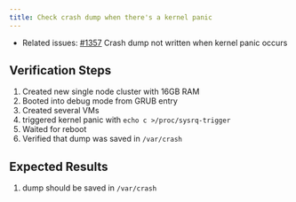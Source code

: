 ```yaml
---
title: Check crash dump when there's a kernel panic
---
```


* Related issues: [#1357](https://github.com/harvester/harvester/issues/1357) Crash dump not written when kernel panic occurs

## Verification Steps

1. Created new single node cluster with 16GB RAM
1. Booted into debug mode from GRUB entry
1. Created several VMs
1. triggered kernel panic with `echo c >/proc/sysrq-trigger`
1. Waited for reboot
1. Verified that dump was saved in `/var/crash`

## Expected Results
1. dump should be saved in `/var/crash`